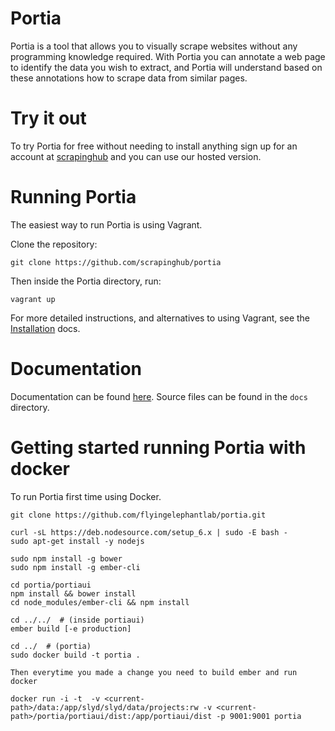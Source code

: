 Portia
======

Portia is a tool that allows you to visually scrape websites without any programming knowledge required. With Portia you can annotate a web page to identify the data you wish to extract, and Portia will understand based on these annotations how to scrape data from similar pages.

# Try it out

To try Portia for free without needing to install anything sign up for an account at [scrapinghub](https://portia.scrapinghub.com/) and you can use our hosted version.

# Running Portia

The easiest way to run Portia is using Vagrant.

Clone the repository:

    git clone https://github.com/scrapinghub/portia

Then inside the Portia directory, run:

    vagrant up

For more detailed instructions, and alternatives to using Vagrant, see the [Installation](http://portia.readthedocs.org/en/latest/installation.html) docs.

# Documentation

Documentation can be found [here](http://portia.readthedocs.org/en/latest/index.html). Source files can be found in the ``docs`` directory.


Getting started running Portia with docker
==========================================

To run Portia first time using Docker.

```
git clone https://github.com/flyingelephantlab/portia.git

curl -sL https://deb.nodesource.com/setup_6.x | sudo -E bash -
sudo apt-get install -y nodejs

sudo npm install -g bower
sudo npm install -g ember-cli

cd portia/portiaui
npm install && bower install
cd node_modules/ember-cli && npm install

cd ../../  # (inside portiaui)
ember build [-e production]

cd ../  # (portia)
sudo docker build -t portia .

Then everytime you made a change you need to build ember and run docker

docker run -i -t  -v <current-path>/data:/app/slyd/slyd/data/projects:rw -v <current-path>/portia/portiaui/dist:/app/portiaui/dist -p 9001:9001 portia
```
